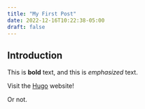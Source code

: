 ```yaml
---
title: "My First Post"
date: 2022-12-16T10:22:38-05:00
draft: false
---
```

## Introduction

This is **bold** text, and this is *emphasized* text.

Visit the [Hugo](https://gohugo.io) website!

Or not.
